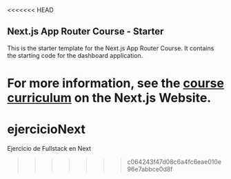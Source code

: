<<<<<<< HEAD
## Next.js App Router Course - Starter

This is the starter template for the Next.js App Router Course. It contains the starting code for the dashboard application.

For more information, see the [course curriculum](https://nextjs.org/learn) on the Next.js Website.
=======
# ejercicioNext
Ejercicio de Fullstack en Next
>>>>>>> c064243f47d08c6a4fc6eae010e96e7abbce0d8f
